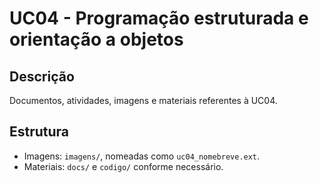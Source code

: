 # UC04 - Programação estruturada e orientação a objetos

## Descrição
Documentos, atividades, imagens e materiais referentes à UC04.

## Estrutura
- Imagens: `imagens/`, nomeadas como `uc04_nomebreve.ext`.
- Materiais: `docs/` e `codigo/` conforme necessário.
